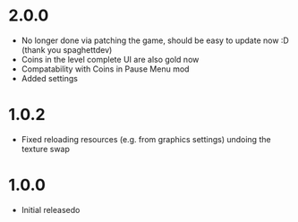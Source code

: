 # 2.0.0
- No longer done via patching the game, should be easy to update now :D (thank you spaghettdev)
- Coins in the level complete UI are also gold now
- Compatability with Coins in Pause Menu mod
- Added settings

# 1.0.2
- Fixed reloading resources (e.g. from graphics settings) undoing the texture swap

# 1.0.0
- Initial releasedo